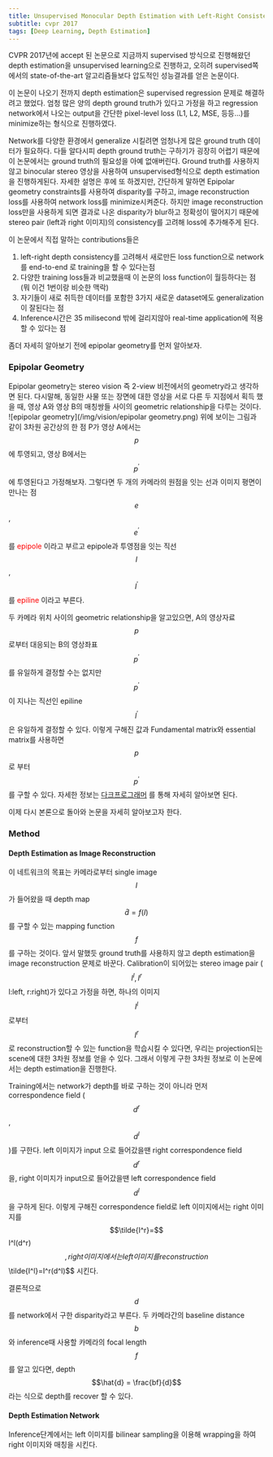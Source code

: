 ```yaml
---
title: Unsupervised Monocular Depth Estimation with Left-Right Consistency
subtitle: cvpr 2017
tags: [Deep Learning, Depth Estimation]
---
```


CVPR 2017년에 accept 된 논문으로 지금까지 supervised 방식으로 진행해왔던 depth estimation을 unsupervised learning으로 진행하고, 오히려 supervised쪽에서의 state-of-the-art 알고리즘들보다 압도적인 성능결과를 얻은 논문이다.

이 논문이 나오기 전까지 depth estimation은 supervised regression 문제로 해결하려고 했었다. 엄청 많은 양의 depth ground truth가 있다고 가정을 하고 regression network에서 나오는 output을 간단한 pixel-level loss (L1, L2, MSE, 등등...)를 minimize하는 형식으로 진행하였다.

Network를 다양한 환경에서 generalize 시킬려면 엄청나게 많은 ground truth 데이터가 필요하다. 다들 알다시피 depth ground truth는 구하기가 굉장히 어렵기 때문에 이 논문에서는 ground truth의 필요성을 아예 없애버린다. Ground truth를 사용하지 않고 binocular stereo 영상을 사용하여 unsupervised형식으로 depth estimation을 진행하게된다. 자세한 설명은 후에 또 하겠지만, 간단하게 말하면 Epipolar geometry constraints를 사용하여 disparity를 구하고, image reconstruction loss를 사용하여 network loss를 minimize시켜준다. 하지만 image reconstruction loss만을 사용하게 되면 결과로 나온 disparity가 blur하고 정확성이 떨어지기 때문에 stereo pair (left과 right 이미지)의 consistency를 고려해 loss에 추가해주게 된다.

이 논문에서 직접 말하는 contributions들은
1. left-right depth consistency를 고려해서 새로만든 loss function으로 network를 end-to-end 로 training을 할 수 있다는점
2. 다양한 training loss들과 비교했을때 이 논문의 loss function이 월등하다는 점 (뭐 이건 1번이랑 비슷한 맥락)
3. 자기들이 새로 취득한 데이터를 포함한 3가지 새로운 dataset에도 generalization이 잘된다는 점 
4. Inference시간은 35 milisecond 밖에 걸리지않아 real-time application에 적용할 수 있다는 점

좀더 자세히 알아보기 전에 epipolar geometry를 먼저 알아보자.

### Epipolar Geometry
Epipolar geometry는 stereo vision 즉 2-view 비전에서의 geometry라고 생각하면 된다. 다시말해, 동일한 사물 또는 장면에 대한 영상을 서로 다른 두 지점에서 획득 했을 때, 영상 A와 영상 B의 매칭쌍들 사이의 geometric relationship을 다루는 것이다. ![epipolar geometry](/img/vision/epipolar geometry.png)
위에 보이는 그림과 같이 3차원 공간상의 한 점 P가 영상 A에서는 $$p$$ 에 투영되고, 영상 B에서는 $$p^'$$에 투영된다고 가정해보자. 그렇다면 두 개의 카메라의 원점을 잇는 선과 이미지 평면이 만나는 점 $$e$$, $$e^'$$를 <span style="color:red"> epipole </span>이라고 부르고 epipole과 투영점을 잇는 직선 $$I$$, $$I^'$$를 <span style="color:red"> epiline </span>이라고 부른다. 

두 카메라 위치 사이의 geometric relationship을 알고있으면, A의 영상자료 $$p$$로부터 대응되는 B의 영상좌표 $$p^'$$를 유일하게 결정할 수는 없지만 $$p^'$$이 지나는 직선인 epiline $$l^'$$ 은 유일하게 결정할 수 있다. 이렇게 구해진 값과 Fundamental matrix와 essential matrix를 사용하면 $$p$$로 부터 $$p^'$$를 구할 수 있다. 자세한 정보는 [다크프로그래머](https://darkpgmr.tistory.com/83?category=460965) 를 통해 자세히 알아보면 된다.

이제 다시 본론으로 돌아와 논문을 자세히 알아보고자 한다.
### Method
#### Depth Estimation as Image Reconstruction
이 네트워크의 목표는 카메라로부터 single image $$I$$가 들어왔을 때 depth map $$\hat{d}=f(I)$$를 구할 수 있는 mapping function $$f$$를 구하는 것이다. 앞서 말했듯 ground truth를 사용하지 않고 depth estimation을 image reconstruction 문제로 바꾼다. Calibration이 되어있는 stereo image pair ($$I^l,I^r$$ l:left, r:right)가 있다고 가정을 하면, 하나의 이미지 $$I^l$$로부터 $$I^r$$로 reconstruction할 수 있는 function을 학습시킬 수 있다면, 우리는 projection되는 scene에 대한 3차원 정보를 얻을 수 있다. 그래서 이렇게 구한 3차원 정보로 이 논문에서는 depth estimation을 진행한다. 

Training에서는 network가 depth를 바로 구하는 것이 아니라 먼저 correspondence field ($$d^r$$, $$d^l$$)를 구한다. left 이미지가 input 으로 들어갔을땐 right correspondence field $$d^r$$을, right 이미지가 input으로 들어갔을땐 left correspondence field $$d^l$$을 구하게 된다. 이렇게 구해진 correspondence field로 left 이미지에서는 right 이미지를 $$\tilde{I^r}=$$I^l(d^r)$$, right 이미지에서는 left 이미지를 reconstruction $$\tilde{I^l}=I^r(d^l)$$ 시킨다. 

결론적으로 $$d$$를 network에서 구한 disparity라고 부른다. 두 카메라간의 baseline distance $$b$$와 inference때 사용할 카메라의 focal length $$f$$를 알고 있다면, depth $$\hat{d} = \frac{bf}{d}$$ 라는 식으로 depth를 recover 할 수 있다.

#### Depth Estimation Network
Inference단계에서는 left 이미지를 bilinear sampling을 이용해 wrapping을 하여 right 이미지와 매칭을 시킨다.





